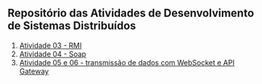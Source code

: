## Repositório das Atividades de Desenvolvimento de Sistemas Distribuídos
1. [Atividade 03 - RMI](https://github.com/alicelimas/dsd/tree/main/atividade%2003%20-%20rmi)
2. [Atividade 04 - Soap](https://github.com/alicelimas/dsd/tree/main/bot-viagem)
3. [Atividade 05 e 06 - transmissão de dados com WebSocket e API Gateway](https://github.com/alicelimas/dsd/tree/main/sistema-chamados)
